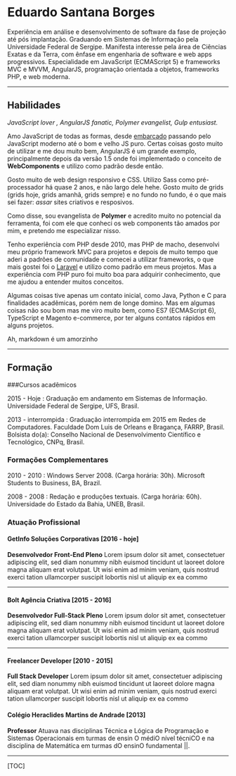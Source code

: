Eduardo Santana Borges
===================


Experiência em análise e desenvolvimento de software da fase de projeção até pós implantação. Graduando em Sistemas de Informação pela Universidade Federal de Sergipe. Manifesta interesse pela área de Ciências Exatas e da Terra, com ênfase em engenharia de software e web apps progressivos. Especialidade em JavaScript (ECMAScript 5) e frameworks MVC e MVVM, AngularJS, programação orientada a objetos, frameworks PHP, e web moderna.

----------

Habilidades
-------------

*JavaScript lover <i class="icon-heart"></i>, AngularJS fanatic, Polymer evangelist, Gulp entusiast.*

Amo JavaScript de todas as formas, desde [embarcado](https://github.com/rwaldron/johnny-five) passando pelo JavaScript moderno até o bom e velho JS puro. Certas coisas gosto muito de utilizar e me dou muito bem, AngularJS é um grande exemplo, principalmente depois da versão 1.5 onde foi implementado o conceito de **WebComponents** e utilizo como padrão desde então. 

Gosto muito de web design responsivo e CSS. Utilizo Sass como pré-processador há quase 2 anos, e não largo dele hehe. Gosto muito de grids (grids hoje, grids amanhã, grids sempre) e no fundo no fundo, é o que mais sei fazer: *assar* sites criativos e resposivos.

Como disse, sou evangelista de **Polymer** e acredito muito no potencial da ferramenta, foi com ele que conheci os web components tão amados por mim, e pretendo me especializar nisso. 

Tenho experiência com PHP desde 2010, mas PHP de macho, desenvolvi meu próprio framework MVC para projetos e depois de muito tempo que aderi a padrões de comunidade e comecei a utilizar frameworks, o que mais gostei foi o [Laravel](http://laravel.com) e utilizo como padrão em meus projetos. Mas a experiência com PHP puro foi muito boa para adquirir conhecimento, que me ajudou a entender muitos conceitos.

Algumas coisas tive apenas um contato inicial, como Java, Python e C para finalidades acadẽmicas, porém nem de longe domino. Mas em algumas coisas não sou bom mas me viro muito bem, como ES7 (ECMAScript 6), TypeScript e Magento e-commerce, por ter alguns contatos rápidos em alguns projetos.

Ah, markdown é um amorzinho <i class="icon-heart"></i>

----------
Formação
-------------

###Cursos acadêmicos

2015 - Hoje
: Graduação em andamento em Sistemas de Informação. 
Universidade Federal de Sergipe, UFS, Brasil.


2013 - interrompida
: Graduação interrompida em 2015 em Redes de Computadores. 
Faculdade Dom Luis de Orleans e Bragança, FARRP, Brasil. 
Bolsista do(a): Conselho Nacional de Desenvolvimento Científico e Tecnológico, CNPq, Brasil. 

### Formações Complementares

2010 - 2010
: Windows Server 2008. (Carga horária: 30h). 
Microsoft Students to Business, BA, Brazil.

2008 - 2008
: Redação e produções textuais. (Carga horária: 60h). 
Universidade do Estado da Bahia, UNEB, Brasil.

### Atuação Profissional

#### GetInfo Soluções Corporativas [2016 - hoje]

**Desenvolvedor Front-End Pleno**
Lorem ipsum dolor sit amet, consectetuer adipiscing elit, sed diam nonummy nibh euismod tincidunt ut laoreet dolore magna aliquam erat volutpat. Ut wisi enim ad minim veniam, quis nostrud exerci tation ullamcorper suscipit lobortis nisl ut aliquip ex ea commo

-----

#### Bolt Agência Criativa [2015 - 2016]
**Desenvolvedor Full-Stack Pleno**
Lorem ipsum dolor sit amet, consectetuer adipiscing elit, sed diam nonummy nibh euismod tincidunt ut laoreet dolore magna aliquam erat volutpat. Ut wisi enim ad minim veniam, quis nostrud exerci tation ullamcorper suscipit lobortis nisl ut aliquip ex ea commo

-----

#### Freelancer Developer [2010 - 2015]

**Full Stack Developer**
Lorem ipsum dolor sit amet, consectetuer adipiscing elit, sed diam nonummy nibh euismod tincidunt ut laoreet dolore magna aliquam erat volutpat. Ut wisi enim ad minim veniam, quis nostrud exerci tation ullamcorper suscipit lobortis nisl ut aliquip ex ea commo


#### Colégio Heraclides Martins de Andrade [2013]
**Professor**
Atuava nas disciplinas Técnica e Lógica de Programação e Sistemas Operacionais em turmas de ensin O médiO nível técniCO e na disciplina de Matemática em turmas dO ensinO fundamental ||.



---------------

[TOC]

